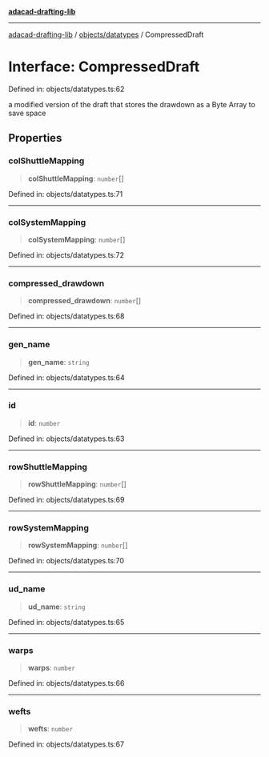 [**adacad-drafting-lib**](../../../README.md)

***

[adacad-drafting-lib](../../../modules.md) / [objects/datatypes](../README.md) / CompressedDraft

# Interface: CompressedDraft

Defined in: objects/datatypes.ts:62

a modified version of the draft that stores the drawdown as a Byte Array to save space

## Properties

### colShuttleMapping

> **colShuttleMapping**: `number`[]

Defined in: objects/datatypes.ts:71

***

### colSystemMapping

> **colSystemMapping**: `number`[]

Defined in: objects/datatypes.ts:72

***

### compressed\_drawdown

> **compressed\_drawdown**: `number`[]

Defined in: objects/datatypes.ts:68

***

### gen\_name

> **gen\_name**: `string`

Defined in: objects/datatypes.ts:64

***

### id

> **id**: `number`

Defined in: objects/datatypes.ts:63

***

### rowShuttleMapping

> **rowShuttleMapping**: `number`[]

Defined in: objects/datatypes.ts:69

***

### rowSystemMapping

> **rowSystemMapping**: `number`[]

Defined in: objects/datatypes.ts:70

***

### ud\_name

> **ud\_name**: `string`

Defined in: objects/datatypes.ts:65

***

### warps

> **warps**: `number`

Defined in: objects/datatypes.ts:66

***

### wefts

> **wefts**: `number`

Defined in: objects/datatypes.ts:67
